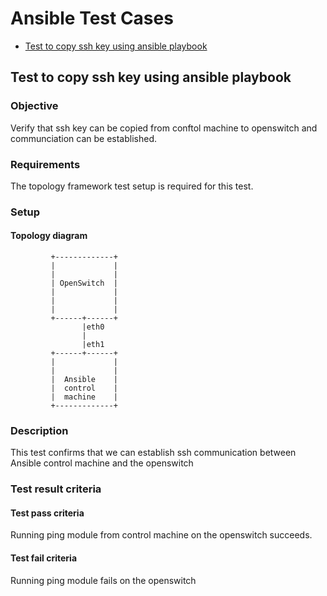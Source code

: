 # Ansible Test Cases

- [Test to copy ssh key using ansible playbook](#test-to-copy-ssh-key-using-ansible-playbook)

## Test to copy ssh key using ansible playbook
### Objective
Verify that ssh key can be copied from conftol machine to openswitch and communciation can be established.

### Requirements
The topology framework test setup is required for this test.

### Setup

#### Topology diagram

```
         +-------------+
         |             |
         |             |
         | OpenSwitch  |
         |             |
         |             |
         |             |
         +------+------+
                |eth0
                |
                |eth1
         +------+------+
         |             |
         |             |
         |  Ansible    |
         |  control    |
         |  machine    |
         +-------------+

```

### Description
This test confirms that we can establish ssh communication between Ansible control machine and the openswitch

### Test result criteria
#### Test pass criteria
Running ping module from control machine on the openswitch succeeds.
#### Test fail criteria
Running ping module fails on the openswitch
